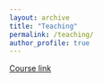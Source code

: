 ```yaml
---
layout: archive
title: "Teaching"
permalink: /teaching/
author_profile: true
---
```


[Course link](R-bootcamp)
